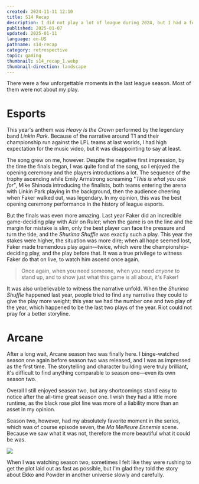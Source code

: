 ```yaml
---
created: 2024-11-11 12:10
title: S14 Recap
description: I did not play a lot of league during 2024, but I had a few unforgettable moments nonetheless.
published: 2025-01-07
updated: 2025-01-11
language: en-US
pathname: s14-recap
category: retrospective
topic: gaming
thumbnail: s14_recap_1.webp
thumbnail-direction: landscape
---
```


There were a few unforgettable moments in the last league season. Most of them were not about my play.

# Esports

This year's anthem was _Heavy Is the Crown_ performed by the legendary band _Linkin Park_. Because of the narrative around T1 and their championship run against the LPL teams at last worlds, I had high expectation for the music video, but it was disappointing to say at least.

The song grew on me, however. Despite the negative first impression, by the time the finals began, I was quite fond of the song, so I enjoyed the opening ceremony and the players introductions a lot. The sequence of the trophy ascending while Emily Armstrong screaming "_This is what you ask for_", Mike Shinoda introducing the finalists, both teams entering the arena with Linkin Park playing in the background, then the audience cheering when Faker walked out, was legendary. In my opinion, this was the best opening ceremony performance in the history of league esports.

But the finals was even more amazing. Last year Faker did an incredible game-deciding play with Azir on Ruler; when the game is on the line and the margin for mistake is slim, only the best player can face the pressure and turn the tide, and the _Shurima Shuffle_ was exactly such a play. This year the stakes were higher, the situation was more dire; when all hope seemed lost, Faker made tremendous play again—twice, which were the championship-deciding play, and the play before that. It was a true privilege to witness Faker do that on live, to watch him ascend once again.

> Once again, when you need someone, when you need _anyone_ to stand up, and to show just what this game is all about, it's Faker!

It was also unbelievable to witness the narrative unfold. When the _Shurima Shuffle_ happened last year, people tried to find any narrative they could to give the play more weight; this year we had the number one and two play of the year, which happened to be the last two plays of the year. Riot could not pray for a better storyline.

# Arcane

After a long wait, Arcane season two was finally here. I binge-watched season one again before season two was released, and I was as impressed as the first time. The storytelling and character building were truly brilliant, it's difficult to find anything comparable to season one—even its own season two.

Overall I still enjoyed season two, but any shortcomings stand easy to notice after the all-time great season one. I wish they had a little more runtime, as the black rose plot line was more of a liability more than an asset in my opinion.

Season two, however, had my absolutely favorite moment in the series, which was of course episode seven, the _Ma Meilleure Ennemie_ scene. Because we saw what it was not, therefore the more beautiful what it could be was.

![](s14_recap_1.webp)

When I was watching season two, sometimes I felt like they were rushing to get the plot laid out as fast as possible, but I'm glad they told the story about Ekko and Powder in another universe slowly and carefully.
